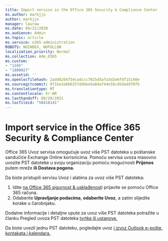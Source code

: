 ```yaml
---
title: Import service in the Office 365 Security & Compliance Center
ms.author: markjjo
author: markjjo
manager: lauraw
ms.date: 04/21/2020
ms.audience: Admin
ms.topic: article
ms.service: o365-administration
ROBOTS: NOINDEX, NOFOLLOW
localization_priority: Normal
ms.collection: Adm_O365
ms.custom:
- "1245"
- "1800027"
ms.assetid: ''
ms.openlocfilehash: 2add8264754cadccc7025d5afa3d2e6fdf15140e
ms.sourcegitcommit: 071ba3a6b6257dddee5e84af44e5bc45dedd78fb
ms.translationtype: MT
ms.contentlocale: hr-HR
ms.lasthandoff: 08/20/2021
ms.locfileid: "58418141"
---
```

# <a name="import-service-in-the-office-365-security--compliance-center"></a>Import service in the Office 365 Security & Compliance Center

Office 365 Uvoz servisa omogućuje uvoz više PST datoteka u poštanske sandučiće Exchange Online korisnicima. Pomoću servisa uvoza masovno uvozite PST datoteke u svoju organizaciju pomoću mogućnosti **Prijenos** putem mreže **ili Dostava pogona.**

Da biste pristupili servisu Uvoz i alatima za uvoz više PST datoteka:

1. Idite [na Office 365 sigurnost & usklađenost](https://protection.office.com)i prijavite se pomoću Office 365 računa.
1. Odaberite **Upravljanje podacima**, **odaberite Uvoz**, a zatim slijedite korake u čarobnjaku. 

Dodatne informacije i detaljne upute za uvoz više PST datoteka potražite u članku Pregled uvoza PST datoteka [tvrtke ili ustanove.](https://docs.microsoft.com/office365/securitycompliance/importing-pst-files-to-office-365)

Da biste uvezli jednu PST datoteku, pogledajte uvoz [i izvoz Outlook e-pošte, kontakata i kalendara.](https://support.office.com/article/92577192-3881-4502-b79d-c3bbada6c8ef#ID0EAACAAA=Mac)

